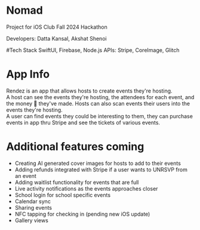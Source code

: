 # Nomad
Project for iOS Club Fall 2024 Hackathon

Developers: Datta Kansal, Akshat Shenoi

#Tech Stack
SwiftUI, Firebase, Node.js
APIs: Stripe, CoreImage, Glitch

# App Info
Rendez is an app that allows hosts to create events they're hosting. <br>
A host can see the events they're hosting, the attendees for each event, and the money 🤑 they've made. Hosts can also scan events their users into the events they're hosting. <br>
A user can find events they could be interesting to them, they can purchase events in app thru Stripe and see the tickets of various events.

# Additional features coming
- Creating AI generated cover images for hosts to add to their events
- Adding refunds integrated with Stripe if a user wants to UNRSVP from an event
- Adding waitlist functionality for events that are full
- Live activity notifications as the events approaches closer
- School login for school specific events
- Calendar sync
- Sharing events
- NFC tapping for checking in (pending new iOS update)
- Gallery views
